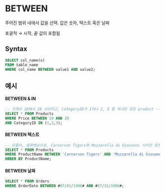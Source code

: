 # BETWEEN
주어진 범위 내에서 값을 선택. 값은 숫자, 텍스트 혹은 날짜

포괄적 → 시작, 끝 값이 포함됨

## Syntax
```sql
SELECT col_name(s)
FROM table_name
WHERE col_name BETWEEN value1 AND value2;
```

## 예시
#### BETWEEN & IN
```sql
-- 가격이 10에서 20 사이이고, CategoryID가 1이나 2, 3 중 하나인 모든 product --
SELECT * FROM Products
WHERE Price BETWEEN 10 AND 20
AND CategoryID IN (1,2,3);
```

#### BETWEEN 텍스트
```sql
-- 이름이, 알파벳순으로, Carnarvon Tigers와 Mozzarella di Giovanni 사이인 모든 product --
SELECT * FROM Products
WHERE ProductName BETWEEN 'Carnarvon Tigers' AND 'Mozzarella di Giovanni'
ORDER BY ProductName;
```

#### BETWEEN 날짜
```sql
SELECT * FROM Orders
WHERE OrderDate BETWEEN #07/01/1996# AND #07/31/1996#;
```
